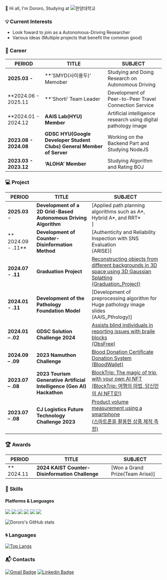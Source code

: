:wave: Hi all, I'm Dororo, Studying at ![한양대학교](https://img.shields.io/badge/-한양대학교-00467f)

### :bulb: Current Interests
- Look foward to join as a Autonomous-Driving Researcher
- Various ideas (Multiple projects that benefit the common good)
  

### 🏢 Career

| PERIOD | TITLE | SUBJECT |
| ------- | ------- | ------- | 
| **2025.03 -** | **'SMYD(사미용두)' Memober | Studying and Doing Research on Autonomous Driving |
| **2024.06 - 2025.11 | **'Shorti' Team Leader | Development of Peer-to-Peer Travel Connection Service |
| **2024.01 - 2024.12 | **AAIS Lab(HYU) Member** | Artificial intelligence research using digital pathology image |
| **2023.08 - 2024.08** | **GDSC HYU(Google Developer Student Clubs) General Member of Server** | Working on the Backend Part and Studying NodeJS |
| **2023.03 - 2023.12** | **‘ALOHA’ Member** | Studying Algorithm and Rating BOJ |


### 💻 Project  

| PERIOD | TITLE | SUBJECT |
| ------- | ------- | -------|
| **2025.03 -** | **Development of a 2D Grid-Based Autonomous Driving Algorithm** | [Applied path planning algorithms such as A*, Hybrid A*, and RRT*<br>]
| ** 2024.09 - .11** | **Development of Counter-Disinformation Method** | [Authenticity and Reliability Inspection with SNS Evaluation<br>(ARISE)]
| **2024.07 - .11** | **Graduation Project** | [Reconstructing objects from different backgrounds in 3D space using 3D Gaussian Splatting<br>(Graduation_Project)](https://github.com/Dororo99/Capstone-3D-Gaussian)
| **2024.01 - .11** | **Development of the Pathology Foundation Model** | [Development of preprocessing algorithm for Huge pathology image slides<br>(AAIS_Pthology)]
| **2024.01 – .02** | **GDSC Solution Challenge 2024** | [Assists blind individuals in reporting issues with braile blocks<br>(ObsFree)](https://github.com/Dororo99/ObsFree)
| **2024.09 – .09** | **2023 Namuthon Challenge** | [Blood Donation Certificate Donation System<br>(BloodWallet)](https://github.com/Dororo99/Namuthon_BloodWallet)
| **2023.07 – .08** | **2023 Tourism Generative Artificial Intelligence (Gen AI) Hackathon** | [BlockTrip: The magic of trip, with your own AI NFT<br>(BlockTrip: 여행의 마법, 당신만의 AI NFT로!)](https://github.com/Dororo99/BlockTrip)
| **2023.07 – .08** | **CJ Logistics Future Technology Challenge 2023** | [Product volume measurement using a smartphone<br>(스마트폰을 활용한 상품 체적 측정)](https://github.com/Park-HyeJeong/2023_CJ)

### 🏆 Awards

| PERIOD | TITLE | SUBJECT |
| ------- | ------- | -------|
| ** 2024.11 | **2024 KAIST Counter-Disinformation Challenge** | [Won a Grand Prize(Team Arise)]

### 💪 Skills
#### Platforms & Languages
<p>
  <img src="https://img.shields.io/badge/C++-00599C?style=flat-square&logo=C%2B%2B&logoColor=white"/>
  <img src="https://img.shields.io/badge/python-3776AB?style=flat-square&logo=python&logoColor=white"/>
  <img src="https://img.shields.io/badge/tensorflow-FF6F00?style=flat-square&logo=tensorflow&logoColor=white"/> 
  <img src="https://img.shields.io/badge/PyTorch-EE4C2C?style=flat&logo=pytorch&logoColor=white"/>
  <img src="https://img.shields.io/badge/node.js-339933?style=flat-square&logo=node.js&logoColor=white"/>
  <img src="https://img.shields.io/badge/Java-007396?style=flat-square&logo=Java&logoColor=white"/>
  
</p>


![Dororo's GitHub stats](https://github-readme-stats.vercel.app/api?username=Dororo99&theme=monokai&show_icons=true)

### :cyclone: Languages
[![Top Langs](https://github-readme-stats.vercel.app/api/top-langs/?username=Dororo99&langs_count=5)](https://github.com/anuraghazra/github-readme-stats)

### :mailbox_with_mail: Contacts
[![Gmail Badge](https://img.shields.io/badge/Gmail-d14836?style=flat-square&logo=Gmail&logoColor=white&link=mailto:99dororo@gmail.com)](mailto:99dororo@gmail.com) [![Linkedin Badge](https://img.shields.io/badge/-LinkedIn-blue?style=flat-square&logo=Linkedin&logoColor=white&link=https://www.linkedin.com/in/dohyun-lim-1276bb27a)](https://www.linkedin.com/in/dohyun-lim-1276bb27a) <!-- [![Tech Blog Badge]() -->
